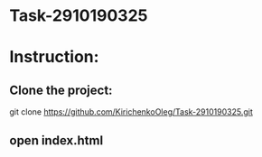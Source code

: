 # Task-2910190325

# Instruction:

## Clone the project:

git clone https://github.com/KirichenkoOleg/Task-2910190325.git

## open index.html
